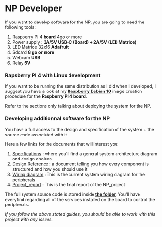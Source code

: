 # NP Developer

If you want to develop software for the NP, you are going to need the following tools:

1. Raspberry Pi 4 **board** 4go or more
2. Power supply : **3A/5V USB-C (Board) + 2A/5V (LED Matrice)**
3. LED Matrice 32x16 **Adafruit**
4. Sdcard **8 go or more**
5. Webcam **USB**
6. Relay **5V**

### **Rapsberry PI 4 with Linux development**

If you want to be running the same distribution as I did when I developed, I suggest you have a look at my [**Raspberry Debian 10**](https://github.com/Layapanda/Projet_NP/tree/main/doc/RaspberryDebian) image creation procedure for the **Raspberry PI 4 board**.

Refer to the sections only talking about deploying the system for the NP.

### **Developing additionnal software for the NP**

You have a full access to the design and specification of the system + the source code associated with it.

Here a few links for the documents that will interest you:
1. [Specifications](../Specs_and_Design/CDS_NP_MARTINEZ_Pablo.pdf) : where you'll find a general system architecture diagram and design choices
2. [Design Reference](../Specs_and_Design/CA_NP_MARTINEZ_Pablo.pdf) : a document telling you how every component is structured and how you should use it
3. [Wiring diagram](../Specs_and_Design/Wiring_NP.pdf) : This is the current system wiring diagram for the peripherals
4. [Project_report](../Specs_and_Design/Rapport_NP_MARTINEZ_Pablo.pdf) : This is the final report of the NP_project

The full system source code is stored inside [**the folder**](https://github.com/Layapanda/Projet_NP/).
You'll have everyfind regarding all of the services installed on the board to control the peripherals.


*If you follow the above stated guides, you should be able to work with this project with any issues.*
